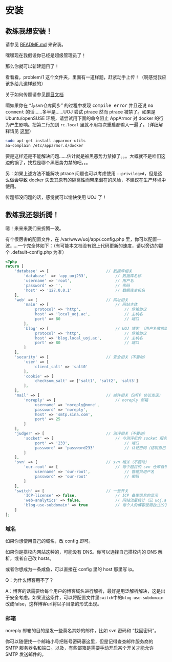 # 安装

## 教练我想安装！

请参见 [README.md](https://github.com/vfleaking/uoj/blob/master/README.md) 来安装。

嘿嘿现在我假设你已经是超级管理员了！

那么你就可以新建题目了！

看看看，problem/1 这个文件夹，里面有一道样题，赶紧动手上传！（啊感觉我应该多给几道样题的）

关于如何传题请参见[题目文档](problem/)

啊如果你在 “与svn仓库同步” 的过程中发现 <samp>compile error</samp> 并且还说 <samp>no comment</samp> 的话……多半是……UOJ 尝试 ptrace 然而 ptrace 被禁了。如果是 Ubuntu/openSUSE 环境，请尝试用下面的命令阻止 AppArmor 对 docker 的行为产生影响。把第二行加到 `rc.local` 里就不用每次重启都输入一遍了。（详细解释请见 [这里](https://github.com/docker/docker/issues/7276)）

```sh
sudo apt-get install apparmor-utils
aa-complain /etc/apparmor.d/docker
```

要是这样还是不能解决问题……估计就是被黑恶势力禁掉了。。。大概就不是咱们这边的锅了，找找是哪个黑恶势力禁的吧。。。

另：如果上述方法不能解决 ptrace 问题也可以考虑使用 `--privileged`，但是这么做会导致 docker 失去其原有的隔离性而带来潜在的风险，不建议在生产环境中使用。

传题都没问题的话，感觉就可以愉快使用 UOJ 了！

## 教练我还想折腾！

嗯！来来来我们来折腾一波。

有个很厉害的配置文件，在 /var/www/uoj/app/.config.php 里，你可以配置一波……一个完全体如下：（有可能本文档没有跟上代码更新的速度，请以旁边的那个 .default-config.php 为准）

```php
<?php
return [
	'database' => [                         // 数据库相关
		'database'  => 'app_uoj233',            // 数据库名称
		'username' => 'root',                   // 用户名
		'password' => '',                       // 密码
		'host' => '127.0.0.1'                   // 数据库主机名
	],
	'web' => [                              // 网址相关
		'main' => [                             // 网站主体
			'protocol' => 'http',                   // 传输协议
			'host' => 'local_uoj.ac',               // 主机名
			'port' => 80                            // 端口
		],
		'blog' => [                             // UOJ 博客 （用户名放前面之后成为完整的域名）
			'protocol' => 'http',                   // 传输协议
			'host' => 'blog.local_uoj.ac',          // 主机名
			'port' => 80                            // 端口
		]
	],
	'security' => [                         // 安全相关（不要动）
		'user' => [
			'client_salt' => 'salt0'
		],
		'cookie' => [
			'checksum_salt' => ['salt1', 'salt2', 'salt3']
		],
	],
	'mail' => [                             // 邮件相关（SMTP 协议发送）
		'noreply' => [                          // noreply 邮箱
			'username' => 'noreply@none',
			'password' => 'noreply',
			'host' => 'smtp.sina.com',
			'port' => 25
		]
	],
	'judger' => [                           // 测评相关（不要动）
		'socket' => [                           // 与测评机的 socket 服务器通讯的设置
			'port' => '233',                        // 端口
			'password' => 'password233'             // 认证密码（证明自己 UOJ 服务器）
		]
	],
	'svn' => [                              // svn 相关（不要动）
		'our-root' => [                         // 每个题目的 svn 仓库自带的仓库管理员
			'username' => 'our-root',               // 管理员用户名
			'password' => 'our-root'                // 密码
		]
	],
	'switch' => [                           // 一些开关
		'ICP-license' => false,                 // ICP 备案信息的显示
		'web-analytics' => false,			    // 网站流量统计（记 uoj.ac 名下……想统计自己的得改代码）
		'blog-use-subdomain' => true			// 每个人的博客使用独立的子域名
	]
];
```

### 域名
如果你想使用自己的域名，改 config 即可。

如果你是搭校内网站这种的，可能没有 DNS。你可以选择自己搭校内的 DNS 解析，或者自己改 hosts。

或者你想成为一条咸鱼，可以直接在 config 里的 host 那里写 ip。

Q：为什么博客用不了？

A：博客的话需要给每个用户的博客域名进行解析，最好是用泛解析解决，这是出于安全考虑。如果没这条件，可以将配置文件里`switch`中的`blog-use-subdomain`改成false，这样博客url将以子目录的形式出现。

### 邮箱
noreply 邮箱的目的是发一些莫名其妙的邮件，比如 svn 密码和 “找回密码”。

你可以随便找一个邮箱小号把账号密码塞这里，但是记得查查邮件服务商的 SMTP 服务器名和端口。以及，有些邮箱是需要手动开启某个开关才能允许 SMTP 发送邮件的。
